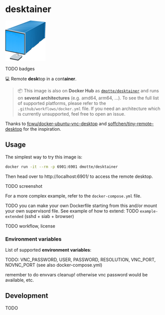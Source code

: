 # desktainer

![](desktainer-icon-128.png)

TODO badges

:computer: Remote **desk**top in a cont**ainer**.

> :package: This image is also on **Docker Hub** as [`dmotte/desktainer`](https://hub.docker.com/r/dmotte/desktainer) and runs on **several architectures** (e.g. amd64, arm64, ...). To see the full list of supported platforms, please refer to the `.github/workflows/docker.yml` file. If you need an architecture which is currently unsupported, feel free to open an issue.

Thanks to [fcwu/docker-ubuntu-vnc-desktop](https://github.com/fcwu/docker-ubuntu-vnc-desktop) and [soffchen/tiny-remote-desktop](https://github.com/soffchen/tiny-remote-desktop) for the inspiration.

## Usage

The simplest way to try this image is:

```bash
docker run -it --rm -p 6901:6901 dmotte/desktainer
```

Then head over to http://localhost:6901/ to access the remote desktop.

TODO screenshot

For a more complex example, refer to the `docker-compose.yml` file.

TODO you can make your own Dockerfile starting from this and/or mount your own supervisord file. See example of how to extend: TODO `example-extended` (sshd + siab + browser)

TODO workflow, license

### Environment variables

List of supported **environment variables**:

TODO: VNC_PASSWORD, USER, PASSWORD, RESOLUTION, VNC_PORT, NOVNC_PORT (see also docker-compose.yml)

remember to do envvars cleanup! otherwise vnc password would be available, etc.

## Development

TODO
